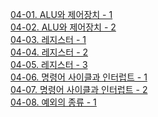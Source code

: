 [04-01. ALU와 제어장치 - 1](<04-01. ALU와 제어장치 - 1.md>)\
[04-02. ALU와 제어장치 - 2](<04-02. ALU와 제어장치 - 2.md>)\
[04-03. 레지스터 - 1](<04-03. 레지스터 - 1.md>)\
[04-04. 레지스터 - 2](<04-04. 레지스터 - 2.md>)\
[04-05. 레지스터 - 3](<04-05. 레지스터 - 3.md>)\
[04-06. 명령어 사이클과 인터럽트 - 1](<04-06. 명령어 사이클과 인터럽트 - 1.md>)\
[04-07. 명령어 사이클과 인터럽트 - 2](<04-07. 명령어 사이클과 인터럽트 - 2.md>)\
[04-08. 예외의 종류 - 1](04-08.%20예외의%20종류%20-%201.md)